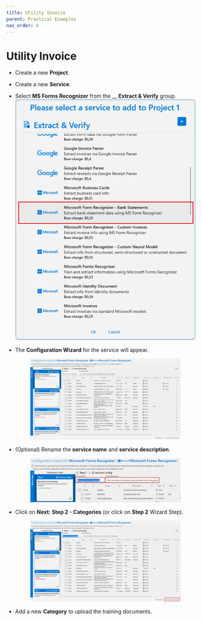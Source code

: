```yaml
---
title: Utility Invoice
parent: Practical Examples
nav_order: 4
---
```


# Utility Invoice

* Create a new **Project**.
* Create a new **Service**.
* Select **MS Forms Recognizer** from the \_\_ **Extract & Verify** group.![](<../.gitbook/assets/image (12) (1) (2).png>)
*   The **Configuration Wizard** for the service will appear.

    <figure><img src="../.gitbook/assets/image (13) (2) (2).png" alt=""><figcaption></figcaption></figure>
*   (Optional) Rename the **service name** and **service description**.

    <figure><img src="../.gitbook/assets/image (25) (2) (1).png" alt=""><figcaption></figcaption></figure>
*   Click on **Next: Step 2 - Categories** (or click on **Step 2** Wizard Step).

    <figure><img src="../.gitbook/assets/image (34) (1).png" alt=""><figcaption></figcaption></figure>
* Add a new **Category** to upload the training documents.
